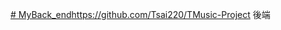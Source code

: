 [# MyBack_end](https://github.com/Tsai220/TMusic-Project)https://github.com/Tsai220/TMusic-Project 後端
